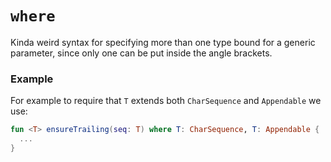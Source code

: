 # `where`
Kinda weird syntax for specifying more than one type bound for a generic parameter, since only one can be put inside the angle brackets.

### Example
For example to require that `T` extends both `CharSequence` and `Appendable` we use:

```kotlin
fun <T> ensureTrailing(seq: T) where T: CharSequence, T: Appendable {
  ...
}
```
